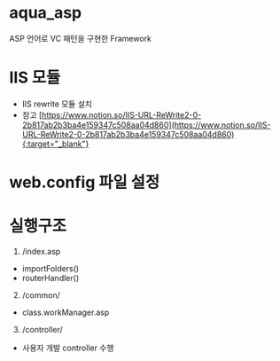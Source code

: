 # aqua_asp
ASP 언어로 VC 패턴을 구현한 Framework

# IIS 모듈
 - IIS rewrite 모듈 설치
 - 참고 [https://www.notion.so/IIS-URL-ReWrite2-0-2b817ab2b3ba4e159347c508aa04d860](https://www.notion.so/IIS-URL-ReWrite2-0-2b817ab2b3ba4e159347c508aa04d860){:target="_blank"}

# web.config 파일 설정

# 실행구조
 1. /index.asp
  - importFolders()
  - routerHandler()
 2. /common/
  - class.workManager.asp
 3. /controller/
  - 사용자 개발 controller 수행
  
